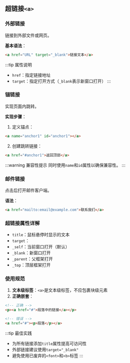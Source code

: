 ## 超链接`<a>`

### 外部链接

链接到外部文件或网页。

**基本语法**：

```html
<a href="URL" target="_blank">链接文本</a>
```

:::tip 属性说明

- `href`：指定链接地址
- `target`：指定打开方式（`_blank`表示新窗口打开）
  :::

### 锚链接

实现页面内跳转。

**实现步骤**：

1. 定义锚点：

```html
<a name="anchor1" id="anchor1"></a>
```

2. 创建跳转链接：

```html
<a href="#anchor1">返回顶部</a>
```

:::warning 兼容性提示
同时使用`name`和`id`属性以确保兼容性。
:::

### 邮件链接

点击后打开邮件客户端。

**语法**：

```html
<a href="mailto:email@example.com">联系我们</a>
```

### 超链接属性详解

- `title`：鼠标悬停时显示的文本
- `target`：
- `_self`：当前窗口打开（默认）
- `_blank`：新窗口打开
- `_parent`：父框架打开
- `_top`：顶层框架打开

### 使用规范

1. **文本级标签**：`<a>`是文本级标签，不应包裹块级元素
2. **正确嵌套**：

```html
<!-- 正确 -->
<p><a href="#">段落中的链接</a></p>

<!-- 错误 -->
<a href="#"><p>段落</p></a>
```

:::tip 最佳实践

- 为所有链接添加`title`属性提高可访问性
- 外部链接建议使用`target="_blank"`
- 避免使用已废弃的`<font>`和`<b>`标签
  :::
